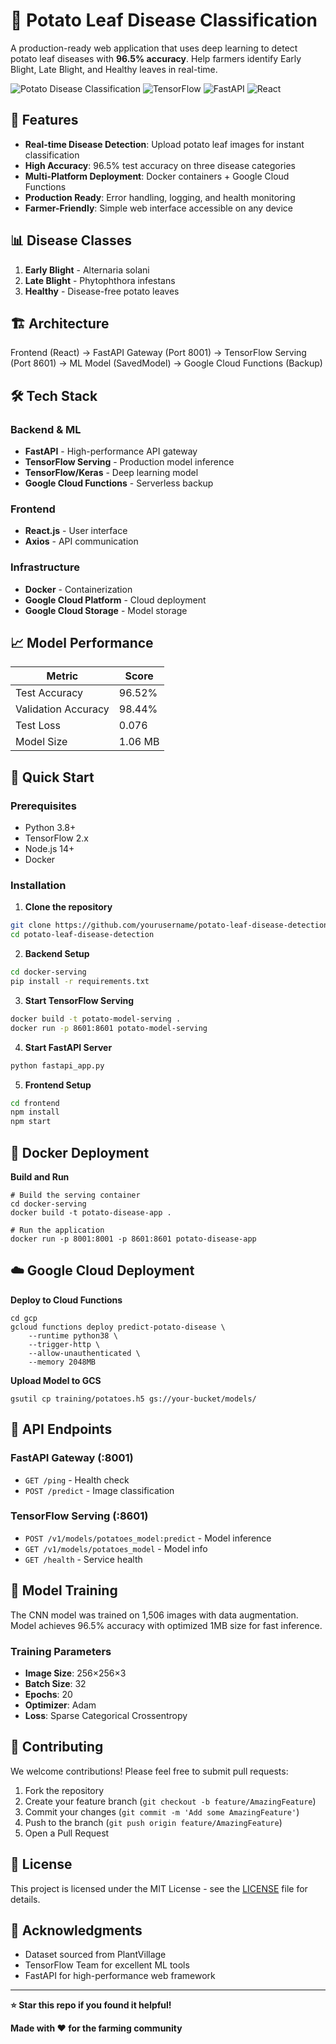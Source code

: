 # 🥔 Potato Leaf Disease Classification

A production-ready web application that uses deep learning to detect potato leaf diseases with **96.5% accuracy**. Help farmers identify Early Blight, Late Blight, and Healthy leaves in real-time.

![Potato Disease Classification](https://img.shields.io/badge/Accuracy-96.5%25-brightgreen)
![TensorFlow](https://img.shields.io/badge/TensorFlow-2.0-orange)
![FastAPI](https://img.shields.io/badge/FastAPI-0.68-blue)
![React](https://img.shields.io/badge/React-18-61dafb)

## 🚀 Features

- **Real-time Disease Detection**: Upload potato leaf images for instant classification
- **High Accuracy**: 96.5% test accuracy on three disease categories
- **Multi-Platform Deployment**: Docker containers + Google Cloud Functions
- **Production Ready**: Error handling, logging, and health monitoring
- **Farmer-Friendly**: Simple web interface accessible on any device

## 📊 Disease Classes

1. **Early Blight** - Alternaria solani
2. **Late Blight** - Phytophthora infestans  
3. **Healthy** - Disease-free potato leaves

## 🏗️ Architecture
Frontend (React)  -> FastAPI Gateway (Port 8001) -> TensorFlow Serving (Port 8601) -> ML Model (SavedModel) -> Google Cloud Functions (Backup)


## 🛠️ Tech Stack

### Backend & ML
- **FastAPI** - High-performance API gateway
- **TensorFlow Serving** - Production model inference
- **TensorFlow/Keras** - Deep learning model
- **Google Cloud Functions** - Serverless backup

### Frontend
- **React.js** - User interface
- **Axios** - API communication

### Infrastructure
- **Docker** - Containerization
- **Google Cloud Platform** - Cloud deployment
- **Google Cloud Storage** - Model storage

## 📈 Model Performance

| Metric | Score |
|--------|-------|
| Test Accuracy | 96.52% |
| Validation Accuracy | 98.44% |
| Test Loss | 0.076 |
| Model Size | 1.06 MB |

## 🚀 Quick Start

### Prerequisites
- Python 3.8+
- TensorFlow 2.x
- Node.js 14+
- Docker

### Installation

1. **Clone the repository**
```bash
git clone https://github.com/yourusername/potato-leaf-disease-detection.git
cd potato-leaf-disease-detection
```

2. **Backend Setup**
```bash
cd docker-serving
pip install -r requirements.txt
```

3. **Start TensorFlow Serving**
```bash
docker build -t potato-model-serving .
docker run -p 8601:8601 potato-model-serving
```

4. **Start FastAPI Server**
```bash
python fastapi_app.py
```

5. **Frontend Setup**
```bash
cd frontend
npm install
npm start
```

## 🐳 Docker Deployment

**Build and Run**
```commandline
# Build the serving container
cd docker-serving
docker build -t potato-disease-app .

# Run the application
docker run -p 8001:8001 -p 8601:8601 potato-disease-app
```

## ☁️ Google Cloud Deployment

**Deploy to Cloud Functions**
```commandline
cd gcp
gcloud functions deploy predict-potato-disease \
    --runtime python38 \
    --trigger-http \
    --allow-unauthenticated \
    --memory 2048MB
```

**Upload Model to GCS**
```commandline
gsutil cp training/potatoes.h5 gs://your-bucket/models/
```
## 🔧 API Endpoints

### FastAPI Gateway (:8001)
- `GET /ping` - Health check
- `POST /predict` - Image classification

### TensorFlow Serving (:8601)
- `POST /v1/models/potatoes_model:predict` - Model inference
- `GET /v1/models/potatoes_model` - Model info
- `GET /health` - Service health

## 🧪 Model Training

The CNN model was trained on 1,506 images with data augmentation. Model achieves 96.5% accuracy with optimized 1MB size for fast inference.

### Training Parameters
- **Image Size**: 256×256×3
- **Batch Size**: 32
- **Epochs**: 20
- **Optimizer**: Adam
- **Loss**: Sparse Categorical Crossentropy

## 🤝 Contributing

We welcome contributions! Please feel free to submit pull requests:

1. Fork the repository
2. Create your feature branch (`git checkout -b feature/AmazingFeature`)
3. Commit your changes (`git commit -m 'Add some AmazingFeature'`)
4. Push to the branch (`git push origin feature/AmazingFeature`)
5. Open a Pull Request

## 📝 License

This project is licensed under the MIT License - see the [LICENSE](LICENSE) file for details.

## 🙏 Acknowledgments

- Dataset sourced from PlantVillage
- TensorFlow Team for excellent ML tools
- FastAPI for high-performance web framework

---

**⭐ Star this repo if you found it helpful!**

**Made with ❤️ for the farming community**

